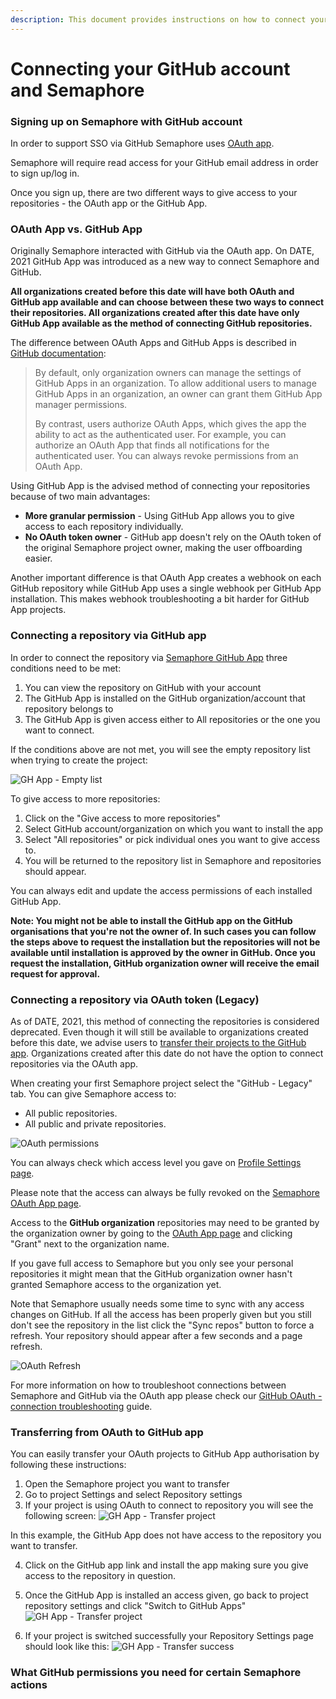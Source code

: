 ```yaml
---
description: This document provides instructions on how to connect your GitHub and Semaphore 2.0.
---
```


# Connecting your GitHub account and Semaphore

### Signing up on Semaphore with GitHub account
In order to support SSO via GitHub Semaphore uses [OAuth app](https://github.com/settings/connections/applications/328c742132e5407abd7d).

Semaphore will require read access for your GitHub email address in order to sign up/log in. 

Once you sign up, there are two different ways to give access to your repositories - the OAuth app or the GitHub App.

### OAuth App vs. GitHub App
Originally Semaphore interacted with GitHub via the OAuth app. On DATE, 2021 GitHub App was introduced as a new way to connect Semaphore and GitHub. 

**All organizations created before this date will have both OAuth and GitHub app available and can choose between these two ways to connect their repositories. All organizations created after this date have only GitHub App available as the method of connecting GitHub repositories.**

The difference between OAuth Apps and GitHub Apps is described in [GitHub documentation](https://docs.github.com/en/developers/apps/about-apps):

> By default, only organization owners can manage the settings of GitHub Apps in an organization. To allow additional users to manage GitHub Apps in an organization, an owner can grant them GitHub App manager permissions.
> 
> By contrast, users authorize OAuth Apps, which gives the app the ability to act as the authenticated user. For example, you can authorize an OAuth App that finds all notifications for the authenticated user. You can always revoke permissions from an OAuth App.

Using GitHub App is the advised method of connecting your repositories because of two main advantages:

- **More granular permission** - Using GitHub App allows you to give access to each repository individually.
- **No OAuth token owner** - GitHub app doesn't rely on the OAuth token of the original Semaphore project owner, making the user offboarding easier. 

Another important difference is that OAuth App creates a webhook on each GitHub repository while GitHub App uses a single webhook per GitHub App installation. 
This makes webhook troubleshooting a bit harder for GitHub App projects.

### Connecting a repository via GitHub app
In order to connect the repository via [Semaphore GitHub App](#) three conditions need to be met:
1. You can view the repository on GitHub with your account
2. The GitHub App is installed on the GitHub organization/account that repository belongs to
3. The GitHub App is given access either to All repositories or the one you want to connect.

If the conditions above are not met, you will see the empty repository list when trying to create the project:

![GH App - Empty list](.images/ghapp_zero.png)

To give access to more repositories:

1. Click on the "Give access to more repositories"
2. Select GitHub account/organization on which you want to install the app
3. Select "All repositories" or pick individual ones you want to give access to. 
4. You will be returned to the repository list in Semaphore and repositories should appear. 

You can always edit and update the access permissions of each installed GitHub App. 

**Note: You might not be able to install the GitHub app on the GitHub organisations that you're not the owner of. In such cases you can follow the steps above to request the installation but the repositories will not be available until installation is approved by the owner in GitHub. Once you request the installation, GitHub organization owner will receive the email request for approval.**

### Connecting a repository via OAuth token (Legacy)
As of DATE, 2021, this method of connecting the repositories is considered deprecated. Even though it will still be available to organizations created before this date, we advise users to [transfer their projects to the GitHub app](#). Organizations created after this date do not have the option to connect repositories via the OAuth app. 

When creating your first Semaphore project select the "GitHub - Legacy" tab. You can give Semaphore access to:

- All public repositories.
- All public and private repositories.

![OAuth permissions](.images/oauth_permissions.png)

You can always check which access level you gave on [Profile Settings page](https://me.semaphoreci.com/account).

Please note that the access can always be fully revoked on the [Semaphore OAuth App page](https://github.com/settings/connections/applications/328c742132e5407abd7d).

Access to the **GitHub organization** repositories may need to be granted by the organization owner by going to the [OAuth App page](https://github.com/settings/connections/applications/328c742132e5407abd7d) and clicking "Grant" next to the organization name.

If you gave full access to Semaphore but you only see your personal repositories it might mean that the GitHub organization owner hasn't granted Semaphore access to the organization yet. 

Note that Semaphore usually needs some time to sync with any access changes on GitHub. If all the access has been properly given but you still don't see the repository in the list click the "Sync repos" button to force a refresh. Your repository should appear after a few seconds and a page refresh. 

![OAuth Refresh](.images/oauth_refresh.png)

For more information on how to troubleshoot connections between Semaphore and GitHub via the OAuth app please check our [GitHub OAuth - connection troubleshooting](https://docs.semaphoreci.com/account-management/checking-the-connection-between-github-and-semaphore-2.0/) guide.

### Transferring from OAuth to GitHub app
You can easily transfer your OAuth projects to GitHub App authorisation by following these instructions:

1. Open the Semaphore project you want to transfer
2. Go to project Settings and select Repository settings
3. If your project is using OAuth to connect to repository you will see the following screen:
![GH App - Transfer project](.images/transfer_no_access.png)

In this example, the GitHub App does not have access to the repository you want to transfer.

4. Click on the GitHub app link and install the app making sure you give access to the repository in question.
5. Once the GitHub App is installed an access given, go back to project repository settings and click "Switch to GitHub Apps"
![GH App - Transfer project](.images/transfer_access.png)

6. If your project is switched successfully your Repository Settings page should look like this:
![GH App - Transfer success](.images/transfer_success.png)

### What GitHub permissions you need for certain Semaphore actions
